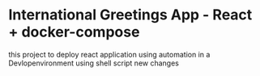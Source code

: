 # International Greetings App - React + docker-compose
this project to deploy react application using automation in a Devlopenvironment using shell script
new changes
